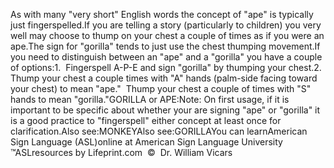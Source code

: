 As with many "very short" English words the concept of "ape" is 
			typically just fingerspelled.If you are telling a story (particularly to children) you very well 
			may choose to thump on your chest a couple of times as if you were 
			an ape.The sign for "gorilla" tends to just use the chest thumping 
			movement.If you need to distinguish between an "ape" and a "gorilla" you have 
			a couple of options:1.  Fingerspell A-P-E and sign "gorilla" by thumping your 
			chest.2.  Thump your chest a couple times with "A" hands (palm-side 
			facing toward your chest) to mean "ape."  Thump your chest a 
			couple of times with "S" hands to mean "gorilla."GORILLA or APE:Note: On first usage, if it is important to be specific about 
			whether your are signing "ape" or "gorilla" it is a good practice to 
			"fingerspell" either concept at least once for clarification.Also see:MONKEYAlso see:GORILLAYou can learnAmerican Sign Language (ASL)online at American Sign Language University ™ASLresources by Lifeprint.com  ©  Dr. William Vicars